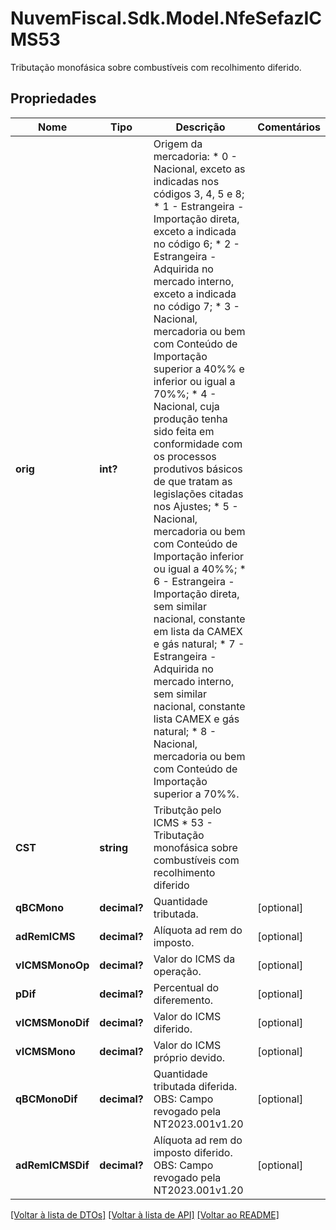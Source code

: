 # NuvemFiscal.Sdk.Model.NfeSefazICMS53
Tributação monofásica sobre combustíveis com recolhimento diferido.

## Propriedades

Nome | Tipo | Descrição | Comentários
------------ | ------------- | ------------- | -------------
**orig** | **int?** | Origem da mercadoria:  * 0 - Nacional, exceto as indicadas nos códigos 3, 4, 5 e 8;  * 1 - Estrangeira - Importação direta, exceto a indicada no código 6;  * 2 - Estrangeira - Adquirida no mercado interno, exceto a indicada no código 7;  * 3 - Nacional, mercadoria ou bem com Conteúdo de Importação superior a 40%% e inferior ou igual a 70%%;  * 4 - Nacional, cuja produção tenha sido feita em conformidade com os processos produtivos básicos de que tratam as legislações citadas nos Ajustes;  * 5 - Nacional, mercadoria ou bem com Conteúdo de Importação inferior ou igual a 40%%;  * 6 - Estrangeira - Importação direta, sem similar nacional, constante em lista da CAMEX e gás natural;  * 7 - Estrangeira - Adquirida no mercado interno, sem similar nacional, constante lista CAMEX e gás natural;  * 8 - Nacional, mercadoria ou bem com Conteúdo de Importação superior a 70%%. | 
**CST** | **string** | Tributção pelo ICMS  * 53 - Tributação monofásica sobre combustíveis com recolhimento diferido | 
**qBCMono** | **decimal?** | Quantidade tributada. | [optional] 
**adRemICMS** | **decimal?** | Alíquota ad rem do imposto. | [optional] 
**vICMSMonoOp** | **decimal?** | Valor do ICMS da operação. | [optional] 
**pDif** | **decimal?** | Percentual do diferemento. | [optional] 
**vICMSMonoDif** | **decimal?** | Valor do ICMS diferido. | [optional] 
**vICMSMono** | **decimal?** | Valor do ICMS próprio devido. | [optional] 
**qBCMonoDif** | **decimal?** | Quantidade tributada diferida.  OBS: Campo revogado pela NT2023.001v1.20 | [optional] 
**adRemICMSDif** | **decimal?** | Alíquota ad rem do imposto diferido.  OBS: Campo revogado pela NT2023.001v1.20 | [optional] 

[[Voltar à lista de DTOs]](../README.md#documentation-for-models) [[Voltar à lista de API]](../README.md#documentation-for-api-endpoints) [[Voltar ao README]](../README.md)

